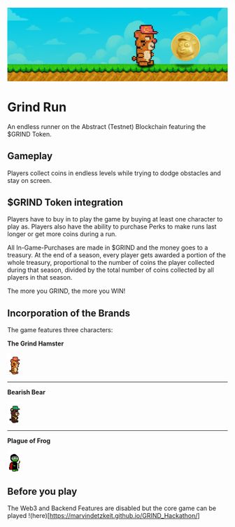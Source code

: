 ![Banner](banner.png)

# Grind Run

An endless runner on the Abstract (Testnet) Blockchain featuring the $GRIND Token.

## Gameplay
Players collect coins in endless levels while trying to dodge obstacles and stay on screen.

## $GRIND Token integration
Players have to buy in to play the game by buying at least one character to play as. Players also have the ability to purchase Perks to make runs last longer or get more coins during a run.

All In-Game-Purchases are made in $GRIND and the money goes to a treasury. At the end of a season, every player gets awarded a portion of the whole treasury, proportional to the number of coins the player collected during that season, divided by the total number of coins collected by all players in that season.

The more you GRIND, the more you WIN!

## Incorporation of the Brands
The game features three characters:

**The Grind Hamster**

![Grind Hamster](game/assets/stand/HamsterStanding1.png)

---

**Bearish Bear**

![Grind Hamster](game/assets/stand/BearStanding1.png)

---

**Plague of Frog**

![Grind Hamster](game/assets/stand/FrogStandingMask1.png)

## Before you play

The Web3 and Backend Features are disabled but the core game can be played !(here)[https://marvindetzkeit.github.io/GRIND_Hackathon/]

